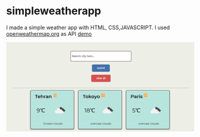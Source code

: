 # simpleweatherapp
I made a simple  weather app with HTML, CSS,JAVASCRIPT.
I used [openweathermap.org](https://openweathermap.org) as API
[demo](https://moeinnazari.github.io/simpleweatherapp/)

![weatherapp](https://github.com/moeinnazari/simpleweatherapp/blob/main/weatherapp.png)

